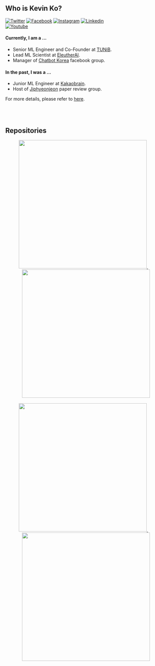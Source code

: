 ## Who is Kevin Ko?
[![Twitter](https://img.shields.io/badge/twitter-black?logo=twitter&logoColor=white&link=https://twitter.com/hyunwoongko)](https://twitter.com/hyunwoongko)
[![Facebook](https://img.shields.io/badge/facebook-black?logo=facebook&logoColor=white&link=https://www.facebook.com/hyunwoongko)](https://www.facebook.com/hyunwoongko)
[![Instagram](https://img.shields.io/badge/instagram-black?logo=instagram&logoColor=white&link=https://www.instagram.com/hyunwoong.ko/)](https://www.instagram.com/hyunwoong.ko/)
[![Linkedin](https://img.shields.io/badge/linkedin-black?logo=Linkedin&logoColor=white&link=https://www.linkedin.com/in/hyunwoongko/)](https://www.linkedin.com/in/hyunwoongko/)	
[![Youtube](https://img.shields.io/badge/youtube-black?logo=Youtube&logoColor=white&link=https://www.youtube.com/channel/UCYshy3K1v4MYQD379YB77Uw)](https://www.youtube.com/channel/UCYshy3K1v4MYQD379YB77Uw)

#### Currently, I am a ...
- Senior ML Engineer and Co-Founder at [TUNiB](https://github.com/tunib-ai).
- Lead ML Scientist at [EleutherAI](https://github.com/eleutherai).
- Manager of [Chatbot Korea](https://www.facebook.com/groups/ChatbotDevKR) facebook group.

#### In the past, I was a ...
- Junior ML Engineer at [Kakaobrain](https://github.com/kakaobrain).
- Host of [Jiphyeonjeon](https://github.com/jiphyeonjeon) paper review group.

For more details, please refer to [here](https://github.com/hyunwoongko/hyunwoongko/blob/main/RESUME.md).

<br><br>

## Repositories
<p align="center">
<picture>
<source 
  srcset="https://github-readme-stats.vercel.app/api/pin/?username=kakaobrain&repo=pororo&theme=dark&show_owner"
  media="(prefers-color-scheme: dark)"
/>
<source
  srcset="https://github-readme-stats.vercel.app/api/pin/?username=kakaobrain&repo=pororo"
  media="(prefers-color-scheme: light), (prefers-color-scheme: no-preference)"
/>
<a href="https://github.com/kakaobrain/pororo">
<img width=400 padding-left=200 src="https://github-readme-stats.vercel.app/api/pin/?username=kakaobrain&repo=pororo" />
</a>
</picture>
&nbsp;&nbsp;&nbsp;&nbsp;
<picture>
<source 
  srcset="https://github-readme-stats.vercel.app/api/pin/?username=kakaobrain&repo=pororo&theme=dark&show_owner"
  media="(prefers-color-scheme: dark)"
/>
<source
  srcset="https://github-readme-stats.vercel.app/api/pin/?username=kakaobrain&repo=pororo"
  media="(prefers-color-scheme: light), (prefers-color-scheme: no-preference)"
/>
<a href="https://github.com/kakaobrain/pororo">
<img width=400 padding-left=200 src="https://github-readme-stats.vercel.app/api/pin/?username=kakaobrain&repo=pororo" />
</a>
</picture>
<br><br>
<picture>
<source 
  srcset="https://github-readme-stats.vercel.app/api/pin/?username=kakaobrain&repo=pororo&theme=dark&show_owner"
  media="(prefers-color-scheme: dark)"
/>
<source
  srcset="https://github-readme-stats.vercel.app/api/pin/?username=kakaobrain&repo=pororo"
  media="(prefers-color-scheme: light), (prefers-color-scheme: no-preference)"
/>
<a href="https://github.com/kakaobrain/pororo">
<img width=400 padding-left=200 src="https://github-readme-stats.vercel.app/api/pin/?username=kakaobrain&repo=pororo" />
</a>
</picture>
&nbsp;&nbsp;&nbsp;&nbsp;
<picture>
<source 
  srcset="https://github-readme-stats.vercel.app/api/pin/?username=kakaobrain&repo=pororo&theme=dark&show_owner"
  media="(prefers-color-scheme: dark)"
/>
<source
  srcset="https://github-readme-stats.vercel.app/api/pin/?username=kakaobrain&repo=pororo"
  media="(prefers-color-scheme: light), (prefers-color-scheme: no-preference)"
/>
<a href="https://github.com/kakaobrain/pororo">
<img width=400 padding-left=200 src="https://github-readme-stats.vercel.app/api/pin/?username=kakaobrain&repo=pororo" />
</a>
</picture>
</p>

